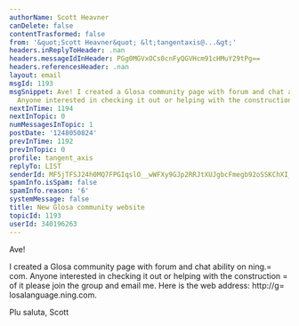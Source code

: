 ```yaml
---
authorName: Scott Heavner
canDelete: false
contentTrasformed: false
from: '&quot;Scott Heavner&quot; &lt;tangentaxis@...&gt;'
headers.inReplyToHeader: .nan
headers.messageIdInHeader: PGg0MGVxOCs0cnFyQGVHcm91cHMuY29tPg==
headers.referencesHeader: .nan
layout: email
msgId: 1193
msgSnippet: Ave! I created a Glosa community page with forum and chat ability on ning.com.
  Anyone interested in checking it out or helping with the construction of it
nextInTime: 1194
nextInTopic: 0
numMessagesInTopic: 1
postDate: '1248050824'
prevInTime: 1192
prevInTopic: 0
profile: tangent_axis
replyTo: LIST
senderId: MF5jTFSJ24h0MQ7FPGIqslO__wWFXy9GJp2RRJtXUJgbcFmegb92oSSKChXI_aEDwLvOveV1AXER1pC2YbpNylLKz6bWjEzks_7Mq_Sn
spamInfo.isSpam: false
spamInfo.reason: '6'
systemMessage: false
title: New Glosa community website
topicId: 1193
userId: 340196263
---
```


Ave!

I created a Glosa community page with forum and chat ability on ning.=
com. Anyone interested in checking it out or helping with the construction =
of it please join the group and email me. Here is the web address: http://g=
losalanguage.ning.com.

Plu saluta,
Scott


